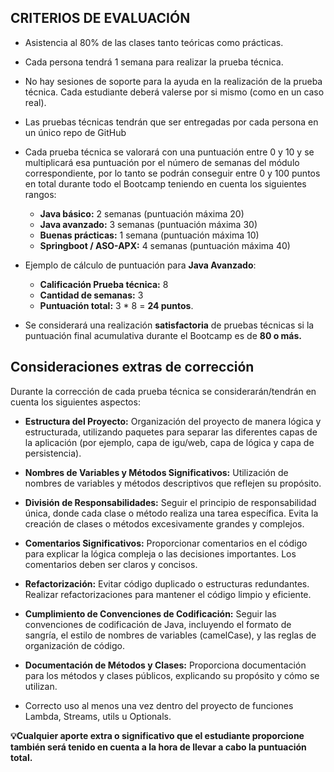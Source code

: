 ## CRITERIOS DE EVALUACIÓN

- Asistencia al 80% de las clases tanto teóricas como prácticas.
    
- Cada persona tendrá 1 semana para realizar la prueba técnica.
    
- No hay sesiones de soporte para la ayuda en la realización de la prueba técnica. Cada estudiante deberá valerse por si mismo (como en un caso real).
    
- Las pruebas técnicas tendrán que ser entregadas por cada persona en un único repo de GitHub
    
- Cada prueba técnica se valorará con una puntuación entre 0 y 10 y se multiplicará esa puntuación por el número de semanas del módulo correspondiente, por lo tanto se podrán conseguir entre 0 y 100 puntos en total durante todo el Bootcamp teniendo en cuenta los siguientes rangos:
    - **Java básico:** 2 semanas (puntuación máxima 20)
    - **Java avanzado:** 3 semanas (puntuación máxima 30)
    - **Buenas prácticas:** 1 semana (puntuación máxima 10)
    - **Springboot / ASO-APX:** 4 semanas (puntuación máxima 40)
        
- Ejemplo de cálculo de puntuación para **Java Avanzado**:
    - **Calificación Prueba técnica:** 8
    - **Cantidad de semanas:** 3
    - **Puntuación total:** 3 * 8 = **24 puntos**.
        
- Se considerará una realización **satisfactoria** de pruebas técnicas si la puntuación final acumulativa durante el Bootcamp es de **80 o más.**


## Consideraciones extras de corrección

Durante la corrección de cada prueba técnica se considerarán/tendrán en cuenta los siguientes aspectos:

- **Estructura del Proyecto:** Organización del proyecto de manera lógica y estructurada, utilizando paquetes para separar las diferentes capas de la aplicación (por ejemplo, capa de igu/web, capa de lógica y capa de persistencia).
    
- **Nombres de Variables y Métodos Significativos:** Utilización de nombres de variables y métodos descriptivos que reflejen su propósito.
    
- **División de Responsabilidades:** Seguir el principio de responsabilidad única, donde cada clase o método realiza una tarea específica. Evita la creación de clases o métodos excesivamente grandes y complejos.
    
- **Comentarios Significativos:** Proporcionar comentarios en el código para explicar la lógica compleja o las decisiones importantes. Los comentarios deben ser claros y concisos.
    
- **Refactorización:** Evitar código duplicado o estructuras redundantes. Realizar refactorizaciones para mantener el código limpio y eficiente.
    
- **Cumplimiento de Convenciones de Codificación:** Seguir las convenciones de codificación de Java, incluyendo el formato de sangría, el estilo de nombres de variables (camelCase), y las reglas de organización de código.
    
- **Documentación de Métodos y Clases:** Proporciona documentación para los métodos y clases públicos, explicando su propósito y cómo se utilizan.
    
- Correcto uso al menos una vez dentro del proyecto de funciones Lambda, Streams, utils u Optionals.

**💡Cualquier aporte extra o significativo que el estudiante proporcione también será tenido en cuenta a la hora de llevar a cabo la puntuación total.**


